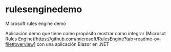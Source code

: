 # rulesenginedemo
Microsoft rules engine demo

Aplicación demo que tiene como propósito mostrar como integrar (Microsot Rules Engine)[https://github.com/microsoft/RulesEngine?tab=readme-ov-file#overview] con una aplicación Blazor en .NET
